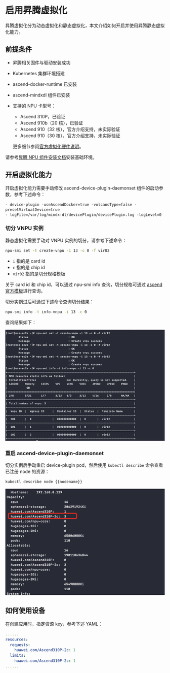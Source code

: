 # 启用昇腾虚拟化

昇腾虚拟化分为动态虚拟化和静态虚拟化，本文介绍如何开启并使用昇腾静态虚拟化能力。

## 前提条件

- 昇腾相关固件与驱动安装成功
- Kubernetes 集群环境搭建
- ascend-docker-runtime 已安装
- ascend-mindxdl 组件已安装
- 支持的 NPU 卡型号：

    - Ascend 310P，已验证
    - Ascend 910b（20 核），已验证
    - Ascend 910（32 核），官方介绍支持，未实际验证
    - Ascend 910（30 核），官方介绍支持，未实际验证
    
    更多细节参阅[官方虚拟化硬件说明](https://www.hiascend.com/document/detail/zh/mindx-dl/50rc1/AVI/cpaug/cpaug_0005.html)。

请参考[昇腾 NPU 组件安装文档](./ascend_driver_install.md)安装基础环境。

## 开启虚拟化能力

开启虚拟化能力需要手动修改 ascend-device-plugin-daemonset 组件的启动参数，参考下述命令：

```init
- device-plugin -useAscendDocker=true -volcanoType=false -presetVirtualDevice=true
- logFile=/var/log/mindx-dl/devicePlugin/devicePlugin.log -logLevel=0
```

### 切分 VNPU 实例

静态虚拟化需要手动对 VNPU 实例的切分，请参考下述命令：

``` bash
npu-smi set -t create-vnpu -i 13 -c 0 -f vir02
```

- `i` 指的是 card id
- `c` 指的是 chip id
- `vir02` 指的是切分规格模板

关于 card id 和 chip id，可以通过 npu-smi info 查询，切分规格可通过
[ascend 官方模板](https://www.hiascend.com/document/detail/zh/mindx-dl/500/AVI/cpaug/cpaug_006.html)进行查询。

切分实例过后可通过下述命令查询切分结果：

```bash
npu-smi info -t info-vnpu -i 13 -c 0
```

查询结果如下：

![vnpu1](../images/vnpu1.png)

### 重启 ascend-device-plugin-daemonset

切分实例后手动重启 device-plugin pod，然后使用 `kubectl describe` 命令查看已注册 node 的资源：

```bash
kubectl describe node {{nodename}}
```

![vnpu2](../images/vnpu2.png)

## 如何使用设备

在创建应用时，指定资源 key，参考下述 YAML：

```yaml
......
resources:
  requests:
    huawei.com/Ascend310P-2c: 1
  limits:
    huawei.com/Ascend310P-2c: 1
......
```
